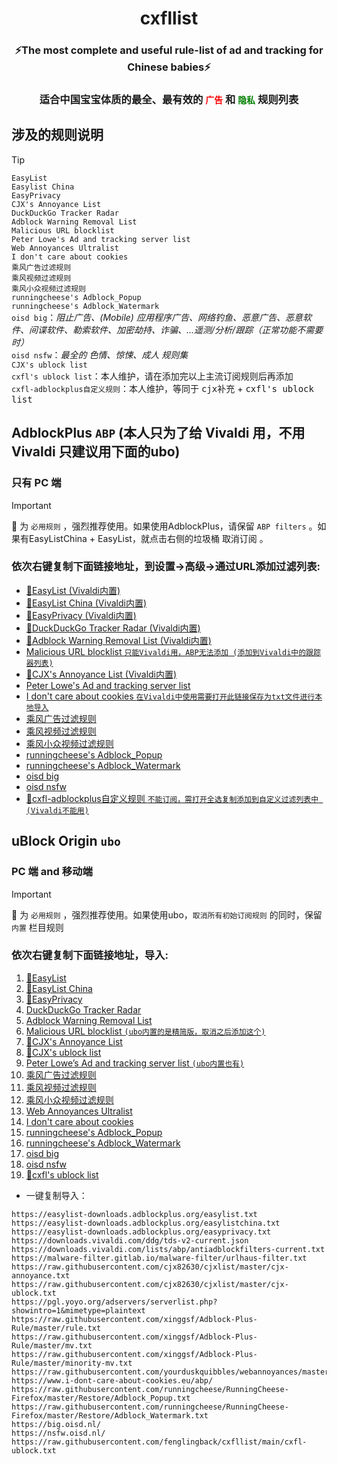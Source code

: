 <h1 align="center">cxfllist</h1>

<h3 align="center">⚡️The most complete and useful rule-list of ad and tracking for Chinese babies⚡️</h3>

<h3 align="center">适合中国宝宝体质的最全、最有效的 <code style="color: red">广告</code> 和 <code style="color: green">隐私</code> 规则列表</h3>


## 涉及的规则说明
> [!TIP]  
> `EasyList`  
> `Easylist China`  
> `EasyPrivacy`  
> `CJX's Annoyance List`  
> `DuckDuckGo Tracker Radar`  
> `Adblock Warning Removal List`  
> `Malicious URL blocklist`  
> `Peter Lowe's Ad and tracking server list`  
> `Web Annoyances Ultralist`  
> `I don't care about cookies`  
> `乘风广告过滤规则`  
> `乘风视频过滤规则`  
> `乘风小众视频过滤规则`  
> `runningcheese's Adblock_Popup`  
> `runningcheese's Adblock_Watermark`  
> `oisd big`：<i>阻止广告、(Mobile) 应用程序广告、网络钓鱼、恶意广告、恶意软件、间谍软件、勒索软件、加密劫持、诈骗、...遥测/分析/跟踪（正常功能不需要时）</i>  
> `oisd nsfw`：<i>最全的 <kbd>色情、惊悚、成人</kbd> 规则集</i>  
> `CJX's ublock list`  
> `cxfl's ublock list`：本人维护，请在添加完以上主流订阅规则后再添加  
> `cxfl-adblockplus自定义规则`：本人维护，等同于 <kbd>cjx补充</kbd> + <kbd>cxfl's ublock list</kbd>

## AdblockPlus `ABP` (本人只为了给 Vivaldi 用，不用 Vivaldi 只建议用下面的ubo)

### 只有 PC 端


> [!IMPORTANT]  
> :star2: 为 `必用规则` ，强烈推荐使用。如果使用AdblockPlus，请保留 `ABP filters` 。如果有EasyListChina + EasyList，就点击右侧的垃圾桶 <kbd>取消订阅</kbd> 。


### 依次右键复制下面链接地址，到设置->高级->通过URL添加过滤列表:

* [:star2:EasyList (Vivaldi内置) ](https://easylist-downloads.adblockplus.org/easylist.txt)
* [:star2:EasyList China (Vivaldi内置) ](https://easylist-downloads.adblockplus.org/easylistchina.txt)
* [:star2:EasyPrivacy (Vivaldi内置) ](https://easylist-downloads.adblockplus.org/easyprivacy.txt)
* [:star2:DuckDuckGo Tracker Radar (Vivaldi内置) ](https://downloads.vivaldi.com/ddg/tds-v2-current.json)
* [:star2:Adblock Warning Removal List (Vivaldi内置)](https://downloads.vivaldi.com/lists/abp/antiadblockfilters-current.txt)
* [Malicious URL blocklist `只能Vivaldi用，ABP无法添加 (添加到Vivaldi中的跟踪器列表)`](https://malware-filter.gitlab.io/malware-filter/urlhaus-filter-vivaldi.txt)
* [:star2:CJX's Annoyance List (Vivaldi内置) ](https://raw.githubusercontent.com/cjx82630/cjxlist/master/cjx-annoyance.txt)
* [Peter Lowe's Ad and tracking server list](https://pgl.yoyo.org/adservers/serverlist.php?hostformat=adblockplus&showintro=1&mimetype=plaintext)
* [I don't care about cookies `在Vivaldi中使用需要打开此链接保存为txt文件进行本地导入`](https://www.i-dont-care-about-cookies.eu/abp/)
* [乘风广告过滤规则](https://raw.githubusercontent.com/xinggsf/Adblock-Plus-Rule/master/rule.txt)
* [乘风视频过滤规则](https://raw.githubusercontent.com/xinggsf/Adblock-Plus-Rule/master/mv.txt)
* [乘风小众视频过滤规则](https://raw.githubusercontent.com/xinggsf/Adblock-Plus-Rule/master/minority-mv.txt)
* [runningcheese's Adblock_Popup](https://raw.githubusercontent.com/runningcheese/RunningCheese-Firefox/master/Restore/Adblock_Popup.txt)
* [runningcheese's Adblock_Watermark](https://raw.githubusercontent.com/runningcheese/RunningCheese-Firefox/master/Restore/Adblock_Watermark.txt)
* [oisd big](https://big.oisd.nl/)
* [oisd nsfw](https://nsfw.oisd.nl/)
* [:star2:cxfl-adblockplus自定义规则  `不能订阅，需打开全选复制添加到自定义过滤列表中 (Vivaldi不能用)`](https://raw.githubusercontent.com/fenglingback/cxfllist/main/cxfl-adblockplus.txt)





## uBlock Origin `ubo`

### PC 端 and 移动端


> [!IMPORTANT]  
> :star2: 为 `必用规则` ，强烈推荐使用。如果使用ubo，`取消所有初始订阅规则` 的同时，保留 `内置` 栏目规则


### 依次右键复制下面链接地址，导入:

1. [:star2:EasyList](https://easylist-downloads.adblockplus.org/easylist.txt)
2. [:star2:EasyList China](https://easylist-downloads.adblockplus.org/easylistchina.txt)
3. [:star2:EasyPrivacy](https://easylist-downloads.adblockplus.org/easyprivacy.txt)
4. [DuckDuckGo Tracker Radar](https://downloads.vivaldi.com/ddg/tds-v2-current.json)
5. [Adblock Warning Removal List](https://downloads.vivaldi.com/lists/abp/antiadblockfilters-current.txt)
6. [Malicious URL blocklist `(ubo内置的是精简版，取消之后添加这个)`](https://malware-filter.gitlab.io/malware-filter/urlhaus-filter.txt)
7. [:star2:CJX's Annoyance List](https://raw.githubusercontent.com/cjx82630/cjxlist/master/cjx-annoyance.txt)
8. [:star2:CJX's ublock list](https://raw.githubusercontent.com/cjx82630/cjxlist/master/cjx-ublock.txt)
9. [Peter Lowe’s Ad and tracking server list `(ubo内置也有)`](https://pgl.yoyo.org/adservers/serverlist.php?showintro=1&mimetype=plaintext)
10. [乘风广告过滤规则](https://raw.githubusercontent.com/xinggsf/Adblock-Plus-Rule/master/rule.txt)
11. [乘风视频过滤规则](https://raw.githubusercontent.com/xinggsf/Adblock-Plus-Rule/master/mv.txt)
12. [乘风小众视频过滤规则](https://raw.githubusercontent.com/xinggsf/Adblock-Plus-Rule/master/minority-mv.txt)
13. [Web Annoyances Ultralist](https://raw.githubusercontent.com/yourduskquibbles/webannoyances/master/ultralist.txt)
14. [I don't care about cookies](https://www.i-dont-care-about-cookies.eu/abp/)
15. [runningcheese's Adblock_Popup](https://raw.githubusercontent.com/runningcheese/RunningCheese-Firefox/master/Restore/Adblock_Popup.txt)
16. [runningcheese's Adblock_Watermark](https://raw.githubusercontent.com/runningcheese/RunningCheese-Firefox/master/Restore/Adblock_Watermark.txt)
17. [oisd big](https://big.oisd.nl/)
18. [oisd nsfw](https://nsfw.oisd.nl/)
19. [:star2:cxfl's ublock list](https://raw.githubusercontent.com/fenglingback/cxfllist/main/cxfl-ublock.txt)


* 一键复制导入：

```
https://easylist-downloads.adblockplus.org/easylist.txt
https://easylist-downloads.adblockplus.org/easylistchina.txt
https://easylist-downloads.adblockplus.org/easyprivacy.txt
https://downloads.vivaldi.com/ddg/tds-v2-current.json
https://downloads.vivaldi.com/lists/abp/antiadblockfilters-current.txt
https://malware-filter.gitlab.io/malware-filter/urlhaus-filter.txt
https://raw.githubusercontent.com/cjx82630/cjxlist/master/cjx-annoyance.txt
https://raw.githubusercontent.com/cjx82630/cjxlist/master/cjx-ublock.txt
https://pgl.yoyo.org/adservers/serverlist.php?showintro=1&mimetype=plaintext
https://raw.githubusercontent.com/xinggsf/Adblock-Plus-Rule/master/rule.txt
https://raw.githubusercontent.com/xinggsf/Adblock-Plus-Rule/master/mv.txt
https://raw.githubusercontent.com/xinggsf/Adblock-Plus-Rule/master/minority-mv.txt
https://raw.githubusercontent.com/yourduskquibbles/webannoyances/master/ultralist.txt
https://www.i-dont-care-about-cookies.eu/abp/
https://raw.githubusercontent.com/runningcheese/RunningCheese-Firefox/master/Restore/Adblock_Popup.txt
https://raw.githubusercontent.com/runningcheese/RunningCheese-Firefox/master/Restore/Adblock_Watermark.txt
https://big.oisd.nl/
https://nsfw.oisd.nl/
https://raw.githubusercontent.com/fenglingback/cxfllist/main/cxfl-ublock.txt
```

